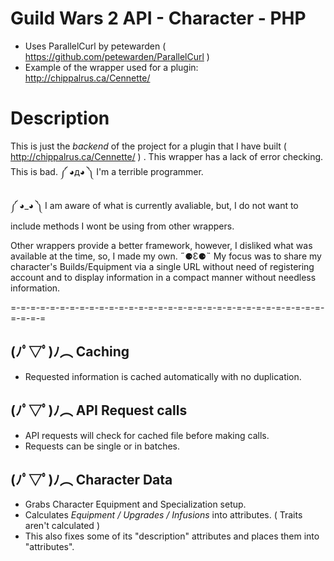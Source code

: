 # Guild Wars 2 API - Character - PHP
- Uses ParallelCurl by petewarden ( https://github.com/petewarden/ParallelCurl )
- Example of the wrapper used for a plugin: http://chippalrus.ca/Cennette/

# Description
This is just the *backend* of the project for a plugin that I have built ( http://chippalrus.ca/Cennette/ ) . This wrapper has a lack of error checking. This is bad. ༼ ◕д◕ ༽ I'm a terrible programmer.

༼ ◕_◕ ༽ I am aware of what is currently avaliable, but, I do not want to include methods I wont be using from other wrappers. 
 
Other wrappers provide a better framework, however, I disliked what was available at the time, so, I made my own. ˶⚈Ɛ⚈˵ My focus was to share my character's Builds/Equipment via a single URL without need of registering account and to display information in a compact manner without needless information.
 
=-=-=-=-=-=-=-=-=-=-=-=-=-=-=-=-=-=-=-=-=-=-=-=-=-=-=-=-=-=-=-=-=-=-=-=
## (ﾉﾟ▽ﾟ)ﾉ︵ Caching
- Requested information is cached automatically with no duplication.

## (ﾉﾟ▽ﾟ)ﾉ︵ API Request calls
- API requests will check for cached file before making calls.
- Requests can be single or in batches.

## (ﾉﾟ▽ﾟ)ﾉ︵ Character Data
- Grabs Character Equipment and Specialization setup.
- Calculates *Equipment / Upgrades / Infusions* into attributes. ( Traits aren't calculated )
- This also fixes some of its "description" attributes and places them into "attributes".

